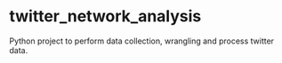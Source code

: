 # twitter_network_analysis
Python project to perform data collection, wrangling and process twitter data.
